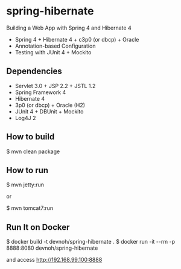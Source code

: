 # spring-hibernate
Building a Web App with Spring 4 and Hibernate 4

* Spring 4 + Hibernate 4 + c3p0 (or dbcp) + Oracle
* Annotation-based Configuration
* Testing with JUnit 4 + Mockito

Dependencies
------------

* Servlet 3.0 + JSP 2.2 + JSTL 1.2
* Spring Framework 4
* Hibernate 4
* 3p0 (or dbcp) + Oracle (H2)
* JUnit 4 + DBUnit + Mockito
* Log4J 2

How to build
------------

$ mvn clean package

How to run
----------

$ mvn jetty:run

or

$ mvn tomcat7:run


Run It on Docker
----------------

$ docker build -t devnoh/spring-hibernate .
$ docker run -it --rm -p 8888:8080 devnoh/spring-hibernate

and access http://192.168.99.100:8888
